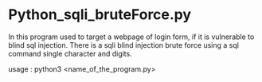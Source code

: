 # Python_sqli_bruteForce.py

In this program used to target a webpage of login form, if it is vulnerable to blind sql injection.
There is a sqli blind injection brute force using a sql command single character and digits.

usage :  python3 <name_of_the_program.py>
